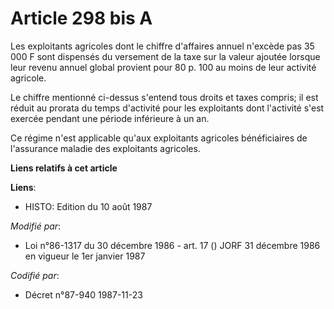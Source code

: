 # Article 298 bis A

Les exploitants agricoles dont le chiffre d'affaires annuel n'excède pas 35 000 F sont dispensés du versement de la taxe sur
la valeur ajoutée lorsque leur revenu annuel global provient pour 80 p. 100 au moins de leur activité agricole.

Le chiffre mentionné ci-dessus s'entend tous droits et taxes compris; il est réduit au prorata du temps d'activité pour les
exploitants dont l'activité s'est exercée pendant une période inférieure à un an.

Ce régime n'est applicable qu'aux exploitants agricoles bénéficiaires de l'assurance maladie des exploitants agricoles.

**Liens relatifs à cet article**

**Liens**:

  - HISTO: Edition du 10 août 1987

_Modifié par_:

  - Loi n°86-1317 du 30 décembre 1986 - art. 17 () JORF 31 décembre 1986 en vigueur le 1er janvier 1987

_Codifié par_:

  - Décret n°87-940 1987-11-23

